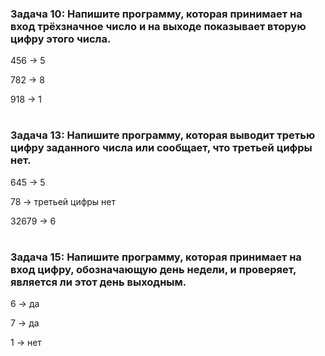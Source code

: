 ### **Задача 10: Напишите программу, которая принимает на вход трёхзначное число и на выходе показывает вторую цифру этого числа.**

456 -> 5

782 -> 8

918 -> 1
#
### **Задача 13: Напишите программу, которая выводит третью цифру заданного числа или сообщает, что третьей цифры нет.**

645 -> 5

78 -> третьей цифры нет

32679 -> 6
#
### **Задача 15: Напишите программу, которая принимает на вход цифру, обозначающую день недели, и проверяет, является ли этот день выходным.**

6 -> да

7 -> да

1 -> нет